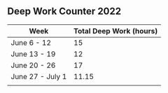 ## Deep Work Counter 2022

|Week | Total Deep Work (hours) |
|------------ | -------------|
|June 6 - 12 | 15 |
|June 13 - 19 | 12 |
| June 20 - 26 | 17 |
| June 27 - July 1 | 11.15 |
| | |

